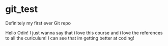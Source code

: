 # git_test
Definitely my first ever Git repo

Hello Odin! I just wanna say that i love this course and i love the references to all the curiculum! I can see that im getting better at coding!